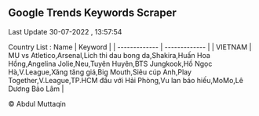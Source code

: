 

## Google Trends Keywords Scraper 
 
Last Update 30-07-2022 , 13:57:54

Country List :
 Name  | Keyword |
| ------------- | ------------- |
| VIETNAM | MU vs Atletico,Arsenal,Lich thi dau bong da,Shakira,Huấn Hoa Hồng,Angelina Jolie,Neu,Tuyên Huyên,BTS Jungkook,Hồ Ngọc Hà,V.League,Xăng tăng giá,Big Mouth,Siêu cúp Anh,Play Together,V.League,TP.HCM đấu với Hải Phòng,Vu lan báo hiếu,MoMo,Lê Dương Bảo Lâm |



© Abdul Muttaqin 
